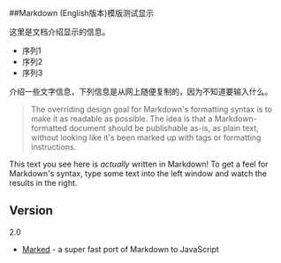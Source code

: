 ##Markdown (English版本)模版测试显示

这里是文档介绍显示的信息。

- 序列1
- 序列2
- 序列3

介绍一些文字信息，下列信息是从网上随便复制的，因为不知道要输入什么。

> The overriding design goal for Markdown's
> formatting syntax is to make it as readable 
> as possible. The idea is that a
> Markdown-formatted document should be
> publishable as-is, as plain text, without
> looking like it's been marked up with tags
> or formatting instructions.

This text you see here is *actually* written in Markdown! To get a feel for Markdown's syntax, type some text into the left window and watch the results in the right.  

Version
----

2.0

* [Marked] - a super fast port of Markdown to JavaScript

[1]:http://daringfireball.net/projects/markdown/
[Marked]:https://github.com/chjj/marked